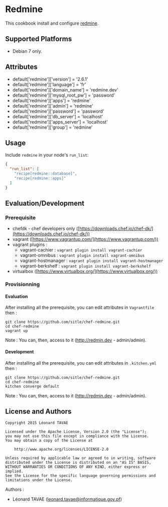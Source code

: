 # Redmine

This cookbook install and configure [redmine](http://www.redmine.org/).

## Supported Platforms

* Debian 7 only.

## Attributes

* default['redmine']['version'] = '2.6.1'
* default['redmine']['language'] = 'fr'
* default['redmine']['domain_name'] = 'redmine.dev'
* default['redmine']['mysql_root_pw'] = 'password'
* default['redmine']['apps'] = 'redmine'
* default['redmine']['admin'] = 'redmine'
* default['redmine']['password'] = 'password'
* default['redmine']['db_server'] = 'localhost'
* default['redmine']['apps_server'] = 'localhost'
* default['redmine']['group'] = 'redmine'

## Usage

Include `redmine` in your node's `run_list`:

```json
{
  "run_list": [
    "recipe[redmine::database]",
    "recipe[redmine::apps]"
  ]
}
```

## Evaluation/Development

### Prerequisite

* chefdk - chef developers only ([https://downloads.chef.io/chef-dk/](https://downloads.chef.io/chef-dk/))
* vagrant ([https://www.vagrantup.com/](https://www.vagrantup.com/))
* vagrant plugins :
  * vagrant-cachier : ```vagrant plugin install vagrant-cachier```
  * vagrant-omnibus : ```vagrant plugin install vagrant-omnibus```
  * vagrant-hostmanager : ```vagrant plugin install vagrant-hostmanager```
  * vagrant-berkshelf : ```vagrant plugin install vagrant-berkshelf```
* virtualbox ([https://www.virtualbox.org/](https://www.virtualbox.org/))

### Provisionning

#### Evaluation

After installing all the prerequisite, you can edit attributes in ```Vagrantfile``` then :

```
git clone https://github.com/sitle/chef-redmine.git
cd chef-redmine
vagrant up
```

Note : You can, then, access to it (http://redmin.dev - admin/admin).

#### Development

After installing all the prerequisite, you can edit attributes in ```.kitchen.yml``` then :

```
git clone https://github.com/sitle/chef-redmine.git
cd chef-redmine
kitchen converge default
```

Note : You can, then, access to it (http://redmin.dev - admin/admin).

## License and Authors

```
Copyright 2015 Léonard TAVAE

Licensed under the Apache License, Version 2.0 (the "License");
you may not use this file except in compliance with the License.
You may obtain a copy of the License at

    http://www.apache.org/licenses/LICENSE-2.0

Unless required by applicable law or agreed to in writing, software
distributed under the License is distributed on an "AS IS" BASIS,
WITHOUT WARRANTIES OR CONDITIONS OF ANY KIND, either express or implied.
See the License for the specific language governing permissions and
limitations under the License.
```

Authors :

* Léonard TAVAE (<leonard.tavae@informatique.gov.pf>)
